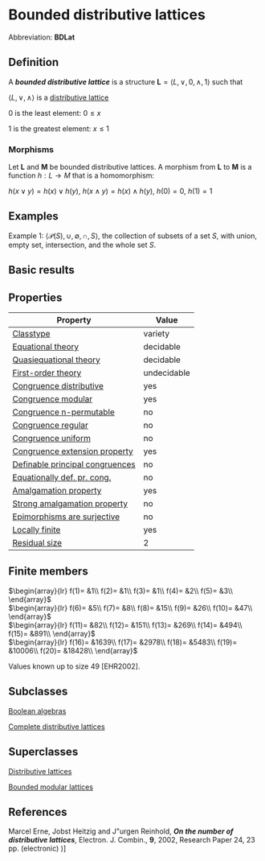 # Bounded distributive lattices

Abbreviation: **BDLat**

## Definition
A ***bounded distributive lattice*** is a structure $\mathbf{L}=\langle L,\vee ,0,\wedge ,1\rangle$ such that

$\langle L,\vee ,\wedge \rangle$ is a 
[distributive lattice](distributive_lattices.md)

$0$ is the least element:  $0\leq x$

$1$ is the greatest element:  $x\leq 1$

### Morphisms
Let $\mathbf{L}$ and $\mathbf{M}$ be bounded distributive lattices. A morphism from 
$\mathbf{L}$ to $\mathbf{M}$ is a function $h:L\to M$ that is a
homomorphism: 

$h(x\vee y)=h(x)\vee h(y)$, $h(x\wedge y)=h(x)\wedge h(y)$, $h(0)=0$, $h(1)=1$

## Examples
Example 1: $\langle \mathcal P(S), \cup, \emptyset, \cap, S\rangle$, the collection
of subsets of a set $S$, with union, empty set, intersection, and the whole
set $S$.



## Basic results

## Properties


|Property|Value|
|---|---|
|[Classtype](classtype.md)  |variety |
|[Equational theory](equational_theory.md)  |decidable |
|[Quasiequational theory](quasiequational_theory.md)  |decidable |
|[First-order theory](first-order_theory.md)  |undecidable |
|[Congruence distributive](congruence_distributive.md)  |yes |
|[Congruence modular](congruence_modular.md)  |yes |
|[Congruence n-permutable](congruence_n-permutable.md)  |no |
|[Congruence regular](congruence_regular.md)  |no |
|[Congruence uniform](congruence_uniform.md)  |no |
|[Congruence extension property](congruence_extension_property.md)  |yes |
|[Definable principal congruences](definable_principal_congruences.md)  |no |
|[Equationally def. pr. cong.](equationally_def._pr._cong..md)  |no |
|[Amalgamation property](amalgamation_property.md)  |yes |
|[Strong amalgamation property](strong_amalgamation_property.md)  |no |
|[Epimorphisms are surjective](epimorphisms_are_surjective.md)  |no |
|[Locally finite](locally_finite.md)  |yes |
|[Residual size](residual_size.md)  |2 |
## Finite members

$\begin{array}{lr}
f(1)= &1\\
f(2)= &1\\
f(3)= &1\\
f(4)= &2\\
f(5)= &3\\
\end{array}$     
$\begin{array}{lr}
f(6)= &5\\
f(7)= &8\\
f(8)= &15\\
f(9)= &26\\
f(10)= &47\\
\end{array}$     
$\begin{array}{lr}
f(11)= &82\\
f(12)= &151\\
f(13)= &269\\
f(14)= &494\\
f(15)= &891\\
\end{array}$     
$\begin{array}{lr}
f(16)= &1639\\
f(17)= &2978\\
f(18)= &5483\\
f(19)= &10006\\
f(20)= &18428\\
\end{array}$

Values known up to size 49 [EHR2002].

## Subclasses
[Boolean algebras](boolean_algebras.md) 

[Complete distributive lattices](complete_distributive_lattices.md) 

## Superclasses
[Distributive lattices](distributive_lattices.md) 

[Bounded modular lattices](bounded_modular_lattices.md) 


## References


Marcel Erne, Jobst Heitzig and J\"urgen Reinhold, ***On the number of distributive lattices***, Electron. J. Combin.,
**9**, 2002, Research Paper 24, 23 pp. (electronic)
)]